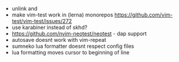 - unlink <Cr> and <C-m>
- make vim-test work in (lerna) monorepos https://github.com/vim-test/vim-test/issues/272
- use karabiner instead of skhd?
- https://github.com/nvim-neotest/neotest - dap support
- autosave doesnt work with vim-repeat
- sumneko lua formatter doesnt respect config files
- lua formatting moves cursor to beginning of line
